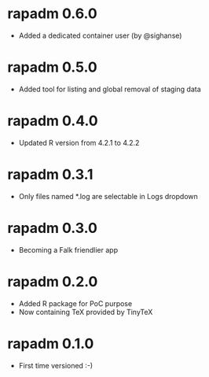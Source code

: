 # rapadm 0.6.0

* Added a dedicated container user (by @sighanse)

# rapadm 0.5.0

* Added tool for listing and global removal of staging data

# rapadm 0.4.0

* Updated R version from 4.2.1 to 4.2.2

# rapadm 0.3.1

* Only files named *.log are selectable in Logs dropdown

# rapadm 0.3.0

* Becoming a Falk friendlier app

# rapadm 0.2.0

* Added R package for PoC purpose
* Now containing TeX provided by TinyTeX

# rapadm 0.1.0

* First time versioned :-)
